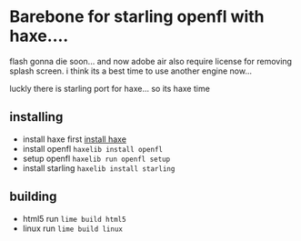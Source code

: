 # Barebone for starling openfl with haxe....

flash gonna die soon... and now adobe air also require license for removing splash screen. i think its a best time to use another engine now...

luckly there is starling port for haxe... so its haxe time

## installing
- install haxe first [install haxe](https://haxe.org/download/linux/)
- install openfl `haxelib install openfl`
- setup openfl `haxelib run openfl setup`
- install starling `haxelib install starling`

## building
- html5 run `lime build html5`
- linux run `lime build linux`